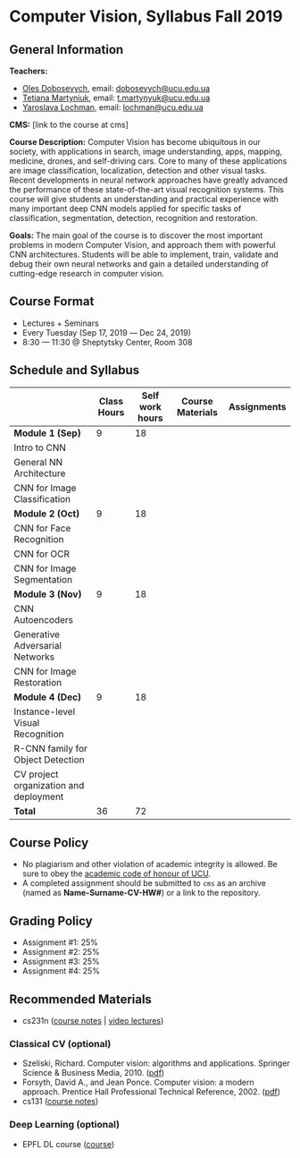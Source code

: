 # Computer Vision, Syllabus Fall 2019

## General Information

**Teachers:**
* [Oles Dobosevych](https://apps.ucu.edu.ua/en/personal/oles-dobosevych), email: dobosevych@ucu.edu.ua
* [Tetiana Martyniuk](https://www.linkedin.com/in/t-martyniuk), email: t.martynyuk@ucu.edu.ua
* [Yaroslava Lochman](https://apps.ucu.edu.ua/en/personal/yaroslava-lochman), email: lochman@ucu.edu.ua

**CMS:** [link to the course at cms]

**Course Description:** Computer Vision has become ubiquitous in our society, with applications in search, image understanding, apps, mapping, medicine, drones, and self-driving cars. Core to many of these applications are image classification, localization, detection and other visual tasks. Recent developments in neural network approaches have greatly advanced the performance of these state-of-the-art visual recognition systems. This course will give students an understanding and practical experience with many important deep CNN models applied for specific tasks of classification, segmentation, detection, recognition and restoration.

**Goals:** The main goal of the course is to discover the most important problems in modern Computer Vision, and approach them with powerful CNN architectures. Students will be able to implement, train, validate and debug their own neural networks and gain a detailed understanding of cutting-edge research in computer vision.


## Course Format
* Lectures + Seminars
* Every Tuesday (Sep 17, 2019 –– Dec 24, 2019)
* 8:30 — 11:30 @ Sheptytsky Center, Room 308

## Schedule and Syllabus
|   	                           	      |Сlass Hours    |Self work hours    |Course Materials   |Assignments   |
|---	                                  |---	          |---	              |---	              |---	         |
|**Module 1 (Sep)**                     |9              |18                 |                   |              |
|Intro to CNN    	                      |   	          |   	              |   	              |              |
|General NN Architecture                |   	          |   	              |   	              |              |
|CNN for Image Classification           |   	          |   	              |   	              |              |
|**Module 2 (Oct)**                     |9              |18                 |                   |              |
|CNN for Face Recognition     	        |   	          |   	              |   	              |              |
|CNN for OCR    	                      |   	          |   	              |   	              |              |
|CNN for Image Segmentation     	      |   	          |   	              |   	              |              |
|**Module 3 (Nov)**                     |9              |18                 |                   |              |
|CNN Autoencoders                       |   	          |   	              |   	              |              |
|Generative Adversarial Networks        |   	          |   	              |   	              |              |
|CNN for Image Restoration              |   	          |   	              |   	              |              |
|**Module 4 (Dec)**                     |9              |18                 |                   |              |
|Instance-level Visual Recognition     	|   	          |   	              |   	              |              |
|R-CNN family for Object Detection      |   	          |   	              |   	              |              |
|CV project organization and deployment |   	          |   	              |   	              |              |
|**Total**                              |36             |72                 |                   |              |


## Course Policy
* No plagiarism and other violation of academic integrity is allowed. Be sure to obey the [academic code of honour of UCU](https://s3-eu-central-1.amazonaws.com/ucu.edu.ua/wp-content/uploads/2017/04/Polozhennya_pro_plagiat.pdf).
* A completed assignment should be submitted to `cms` as an archive (named as **Name-Surname-CV-HW#**) or a link to the repository.

## Grading Policy
* Assignment #1: 25%
* Assignment #2: 25%
* Assignment #3: 25%
* Assignment #4: 25%


## Recommended Materials
* cs231n ([course notes](http://cs231n.github.io) | [video lectures](https://www.youtube.com/playlist?list=PL3FW7Lu3i5JvHM8ljYj-zLfQRF3EO8sYv))

### Classical CV (optional)
* Szeliski, Richard. Computer vision: algorithms and applications. Springer Science & Business Media, 2010. ([pdf](http://szeliski.org/Book/drafts/SzeliskiBook_20100903_draft.pdf))
* Forsyth, David A., and Jean Ponce. Computer vision: a modern approach. Prentice Hall Professional Technical Reference, 2002. ([pdf](http://cmuems.com/excap/readings/forsyth-ponce-computer-vision-a-modern-approach.pdf))
* cs131 ([course notes](https://github.com/StanfordVL/CS131_notes))

### Deep Learning (optional)
* EPFL DL course ([course](https://fleuret.org/ee559/))
